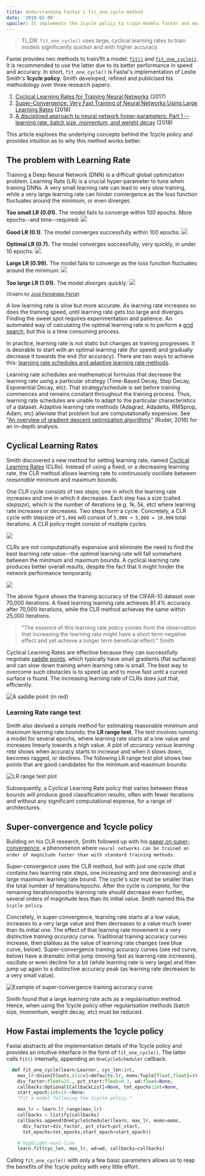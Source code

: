 ```yaml
---
title: Understanding Fastai's fit_one_cycle method
date: '2019-02-09'
spoiler: It implements the 1cycle policy to train models faster and more accurately.
---
```


> TL;DR: `fit_one_cycle()` uses large, cyclical learning rates to train models significantly quicker and with higher accuracy.

Fastai provides two methods to train/fit a model: [`fit()`](https://docs.fast.ai/basic_train.html#Learner.fit) and [`fit_one_cycle()`](https://docs.fast.ai/basic_train.html#fit_one_cycle). It is recommended to use the latter due to its better performance in speed and accuracy. In short, `fit_one_cycle()` is Fastai's implementation of Leslie Smith's **1cycle policy**. Smith developed, refined and publicised his methodology over three research papers:

1. [Cyclical Learning Rates for Training Neural Networks](http://arxiv.org/abs/1506.01186) (2017)
2. [Super-Convergence: Very Fast Training of Neural Networks Using Large Learning Rates](http://arxiv.org/abs/1708.07120) (2018)
3. [A disciplined approach to neural network hyper-parameters: Part 1 -- learning rate, batch size, momentum, and weight decay](http://arxiv.org/abs/1803.09820) (2018)

This article explores the underlying concepts behind the 1cycle policy and provides intuition as to why this method works better.

## The problem with Learning Rate

Training a Deep Neural Network (DNN) is a difficult global optimization problem. Learning Rate (LR) is a crucial hyper-parameter to tune when training DNNs. A very small learning rate can lead to very slow training, while a very large learning rate can hinder convergence as the loss function fluctuates around the minimum, or even diverges.

**Too small LR (0.01).** The model fails to converge within 100 epochs. More epochs--and time--required:
![](lr_low.gif)

**Good LR (0.1).** The model converges successfully within 100 epochs:
![](lr_good.gif)

**Optimal LR (0.7).** The model converges successfully, very quickly, in under 10 epochs:
![](lr_optimal.gif)

**Large LR (0.99).** The model fails to converge as the loss function fluctuates around the minimum:
![](lr_large.gif)

**Too large LR (1.01).** The model _diverges_ quickly:
![](lr_too_large.gif)

<small>(Graphs by [José Fernández Portal](https://forums.fast.ai/t/share-your-work-here/27676/300))</small>

A low learning rate is slow but more accurate. As learning rate increases so does the training speed, until learning rate gets too large and diverges. Finding the sweet spot requires experimentation and patience. An automated way of calculating the optimal learning rate is to perform a [grid search](https://en.wikipedia.org/wiki/Hyperparameter_optimization#Grid_search), but this is a time consuming process.

In practice, learning rate is not static but changes as training progresses. It is desirable to start with an optimal learning rate (for speed) and gradually decrease it towards the end (for accuracy). There are two ways to achieve this: [learning rate schedules and adaptive learning rate methods](https://towardsdatascience.com/learning-rate-schedules-and-adaptive-learning-rate-methods-for-deep-learning-2c8f433990d1).

Learning rate schedules are mathematical formulas that decrease the learning rate using a particular strategy (Time-Based Decay, Step Decay, Exponential Decay, etc). That strategy/schedule is set before training commences and remains constant throughout the training process. Thus, learning rate schedules are unable to adapt to the particular characteristics of a dataset. Adaptive learning rate methods (Adagrad, Adadelta, RMSprop, Adam, etc) alleviate that problem but are computationally expensive. See "[An overview of gradient descent optimization algorithms](http://arxiv.org/abs/1609.04747)" (Ruder, 2016) for an in-depth analysis.

## Cyclical Learning Rates

Smith discovered a new method for setting learning rate, named [Cyclical Learning Rates](http://arxiv.org/abs/1506.01186) (CLRs). Instead of using a fixed, or a decreasing learning rate, the CLR method allows learning rate to continuously oscillate between _reasonable_ minimum and maximum bounds.

One CLR cycle consists of two steps; one in which the learning rate increases and one in which it decreases. Each step has a size (called _stepsize_), which is the number of iterations (e.g. 1k, 5k, etc) where learning rate increases or decreases. Two steps form a cycle. Concretely, a CLR cycle with stepsize of `5,000` will consist of `5,000 + 5,000 = 10,000` total iterations. A CLR policy might consist of multiple cycles.

![](triangular_window.png)

CLRs are not computationally expensive and eliminate the need to find the best learning rate value--the _optimal_ learning rate will fall somewhere between the minimum and maximum bounds. A cyclical learning rate produces better overall results, despite the fact that it might hinder the network performance temporarily.

![](cifar_lr.jpg)

The above figure shows the training accuracy of the CIFAR-10 dataset over 70,000 iterations. A fixed learning learning rate achieves 81.4% accuracy after 70,000 iterations, while the CLR method achieves the same within 25,000 iterations.

> "The essence of this learning rate policy comes from the observation that increasing the learning rate might have a short term negative effect and yet achieve a longer term beneficial effect." Smith

Cyclical Learning Rates are effective because they can successfully negotiate [saddle points](https://en.wikipedia.org/wiki/Saddle_point), which typically have small gradients (flat surfaces) and can slow down training when learning rate is small. The best way to overcome such obstacles is to speed up and to move fast until a curved surface is found. The increasing learning rate of CLRs does just that, efficiently.

![](saddle_point.png 'A saddle point (in red)')

### Learning Rate range test

Smith also devised a simple method for estimating reasonable minimum and maximum learning rate bounds; the **LR range test**. The test involves running a model for several epochs, where learning rate starts at a low value and increases linearly towards a high value. A plot of _accuracy versus learning rate_ shows when accuracy starts to increase and when it slows down, becomes ragged, or declines. The following LR range test plot shows two points that are good candidates for the minimum and maximum bounds:

![](normal_range_test.png 'LR range test plot')

Subsequently, a Cyclical Learning Rate policy that varies between these bounds will produce good classification results, often with fewer iterations and without any significant computational expense, for a range of architectures.

## Super-convergence and 1cycle policy

Building on his CLR research, Smith followed up with his [paper on super-convergence](http://arxiv.org/abs/1708.07120), a phenomenon where `neural networks can be trained an order of magnitude faster than with standard training methods`.

Super-convergence uses the CLR method, but with just one cycle (that contains two learning rate steps, one increasing and one decreasing) and a large maximum learning rate bound. The cycle's size must be smaller than the total number of iterations/epochs. After the cycle is complete, for the remaining iteration/epochs learning rate should decrease even further, several orders of magnitude less than its initial value. Smith named this the `1cycle policy`.

Concretely, in super-convergence, learning rate starts at a low value, increases to a very large value and then decreases to a value much lower than its initial one. The effect of that learning rate movement is a very distinctive _training accuracy_ curve. Traditional training accuracy curves increase, then plateau as the value of learning rate changes (see blue curve, below). Super-convergence training accuracy curves (see red curve, below) have a dramatic initial jump (moving fast as learning rate increases), oscillate or even decline for a bit (while learning rate is very large) and then jump up again to a distinctive accuracy peak (as learning rate decreases to a very small value).

![](lr_vs_clr_resnet56.png 'Example of super-convergence training accuracy curve')

Smith found that a large learning rate acts as a regularisation method. Hence, when using the 1cycle policy other regularisation methods (batch size, momentum, weight decay, etc) must be reduced.

## How Fastai implements the 1cycle policy

Fastai abstracts all the implementation details of the 1cycle policy and provides an intuitive interface in the form of `fit_one_cycle()`. The latter calls `fit()` internally, appending an `OneCycleScheduler` callback:

```python
  def fit_one_cycle(learn:Learner, cyc_len:int,
    max_lr:Union[Floats,slice]=defaults.lr, moms:Tuple[float,float]=(0.95,0.85),
    div_factor:float=25., pct_start:float=0.3, wd:float=None,
    callbacks:Optional[CallbackList]=None, tot_epochs:int=None,
    start_epoch:int=1)->None:
    "Fit a model following the 1cycle policy."

    max_lr = learn.lr_range(max_lr)
    callbacks = listify(callbacks)
    callbacks.append(OneCycleScheduler(learn, max_lr, moms=moms,
      div_factor=div_factor, pct_start=pct_start,
      tot_epochs=tot_epochs,start_epoch=start_epoch))

    # highlight-next-line
    learn.fit(cyc_len, max_lr, wd=wd, callbacks=callbacks)
```

Calling `fit_one_cycle()` with only a few basic parameters allows us to reap the benefits of the 1cycle policy with very little effort.
